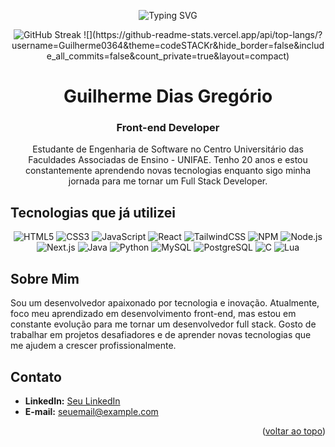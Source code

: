 <!-- Guilherme Dias Gregório - Front-end Developer -->

<p align="center">
  <img src="https://readme-typing-svg.demolab.com?font=Fira+Code&pause=1000&color=07F70C&center=true&vCenter=true&repeat=false&width=435&lines=Front-end+Developer" alt="Typing SVG">
</p>

<p align="center">
  <img src="https://streak-stats.demolab.com?user=Guilherme0364&theme=highcontrast&locale=pt_BR&card_width=500&card_height=200" alt="GitHub Streak">
  ![](https://github-readme-stats.vercel.app/api/top-langs/?username=Guilherme0364&theme=codeSTACKr&hide_border=false&include_all_commits=false&count_private=true&layout=compact)
</p>

<h1 align="center">Guilherme Dias Gregório</h1>
<h3 align="center">Front-end Developer</h3>

<p align="center">
  Estudante de Engenharia de Software no Centro Universitário das Faculdades Associadas de Ensino - UNIFAE. Tenho 20 anos e estou constantemente aprendendo novas tecnologias enquanto sigo minha jornada para me tornar um Full Stack Developer.
</p>

## Tecnologias que já utilizei

<p align="center">
  <img src="https://img.shields.io/badge/HTML5-E34F26?style=for-the-badge&logo=html5&logoColor=white" alt="HTML5">
  <img src="https://img.shields.io/badge/CSS3-1572B6?style=for-the-badge&logo=css3&logoColor=white" alt="CSS3">
  <img src="https://img.shields.io/badge/javascript-%23323330.svg?style=for-the-badge&logo=javascript&" alt="JavaScript">
  <img src="https://img.shields.io/badge/React-20232A?style=for-the-badge&logo=react&logoColor=61DAFB" alt="React">
  <img src="https://img.shields.io/badge/tailwindcss-%2338B2AC.svg?style=for-the-badge&logo=tailwind-css&logoColor=white" alt="TailwindCSS">
  <img src="https://img.shields.io/badge/NPM-%23CB3837.svg?style=for-the-badge&logo=npm&logoColor=white" alt="NPM">
  <img src="https://img.shields.io/badge/Node.js-339933?style=for-the-badge&logo=nodedotjs&logoColor=white" alt="Node.js">
  <img src="https://img.shields.io/badge/Next.js-000000?style=for-the-badge&logo=nextdotjs&logoColor=white" alt="Next.js">
  <img src="https://img.shields.io/badge/Java-007396?style=for-the-badge&logo=java&logoColor=white" alt="Java">
  <img src="https://img.shields.io/badge/Python-3776AB?style=for-the-badge&logo=python&logoColor=white" alt="Python">
  <img src="https://img.shields.io/badge/MySQL-4479A1?style=for-the-badge&logo=mysql&logoColor=white" alt="MySQL">
  <img src="https://img.shields.io/badge/PostgreSQL-336791?style=for-the-badge&logo=postgresql&logoColor=white" alt="PostgreSQL">
  <img src="https://img.shields.io/badge/C-00599C?style=for-the-badge&logo=c&logoColor=white" alt="C">
  <img src="https://img.shields.io/badge/Lua-2C2D72?style=for-the-badge&logo=lua&logoColor=white" alt="Lua">
  
</p>

## Sobre Mim

Sou um desenvolvedor apaixonado por tecnologia e inovação. Atualmente, foco meu aprendizado em desenvolvimento front-end, mas estou em constante evolução para me tornar um desenvolvedor full stack. Gosto de trabalhar em projetos desafiadores e de aprender novas tecnologias que me ajudem a crescer profissionalmente.

## Contato

- **LinkedIn:** [Seu LinkedIn](https://www.linkedin.com/in/seu-perfil)
- **E-mail:** seuemail@example.com

<p align="right">(<a href="#readme-top">voltar ao topo</a>)</p>
